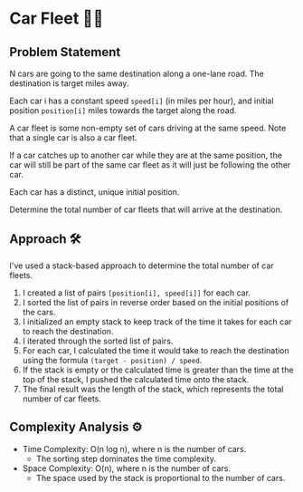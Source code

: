 # Car Fleet 🚗💨

## Problem Statement

N cars are going to the same destination along a one-lane road. The destination is target miles away.

Each car i has a constant speed `speed[i]` (in miles per hour), and initial position `position[i]` miles towards the target along the road.

A car fleet is some non-empty set of cars driving at the same speed. Note that a single car is also a car fleet.

If a car catches up to another car while they are at the same position, the car will still be part of the same car fleet as it will just be following the other car.

Each car has a distinct, unique initial position.

Determine the total number of car fleets that will arrive at the destination.

## Approach 🛠️

I've used a stack-based approach to determine the total number of car fleets.

1. I created a list of pairs `[position[i], speed[i]]` for each car.
2. I sorted the list of pairs in reverse order based on the initial positions of the cars.
3. I initialized an empty stack to keep track of the time it takes for each car to reach the destination.
4. I iterated through the sorted list of pairs.
5. For each car, I calculated the time it would take to reach the destination using the formula `(target - position) / speed`.
6. If the stack is empty or the calculated time is greater than the time at the top of the stack, I pushed the calculated time onto the stack.
7. The final result was the length of the stack, which represents the total number of car fleets.

## Complexity Analysis ⚙️

- Time Complexity: O(n log n), where n is the number of cars.
  - The sorting step dominates the time complexity.
- Space Complexity: O(n), where n is the number of cars.
  - The space used by the stack is proportional to the number of cars.
